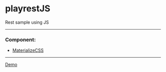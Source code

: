 # playrestJS


Rest sample using JS

---
### Component:  
* [MaterializeCSS](http://materializecss.com/grid.html)
---

[Demo](https://backgroundapps.github.io/playrestJS/)
